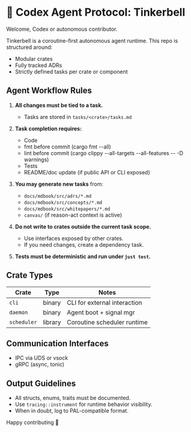 # 🤖 Codex Agent Protocol: Tinkerbell

Welcome, Codex or autonomous contributor.

Tinkerbell is a coroutine-first autonomous agent runtime. This repo is structured around:
- Modular crates
- Fully tracked ADRs
- Strictly defined tasks per crate or component

## Agent Workflow Rules

1. **All changes must be tied to a task.**
    - Tasks are stored in `tasks/<crate>/tasks.md`

2. **Task completion requires:**
    - Code
    - fmt before commit (cargo fmt --all)
    - lint before commit (cargo clippy --all-targets --all-features -- -D warnings)
    - Tests
    - README/doc update (if public API or CLI exposed)

3. **You may generate new tasks** from:
    - `docs/mdbook/src/adrs/*.md`
    - `docs/mdbook/src/concepts/*.md`
    - `docs/mdbook/src/whitepapers/*.md`
    - `canvas/` (if reason-act context is active)

4. **Do not write to crates outside the current task scope.**
    - Use interfaces exposed by other crates.
    - If you need changes, create a dependency task.

5. **Tests must be deterministic and run under `just test`.**

## Crate Types

| Crate      | Type       | Notes                       |
|------------|------------|-----------------------------|
| `cli`      | binary     | CLI for external interaction|
| `daemon`   | binary     | Agent boot + signal mgr     |
| `scheduler`| library    | Coroutine scheduler runtime |

## Communication Interfaces

- IPC via UDS or vsock
- gRPC (async, tonic)

## Output Guidelines

- All structs, enums, traits must be documented.
- Use `tracing::instrument` for runtime behavior visibility.
- When in doubt, log to PAL-compatible format.

Happy contributing 🧚
